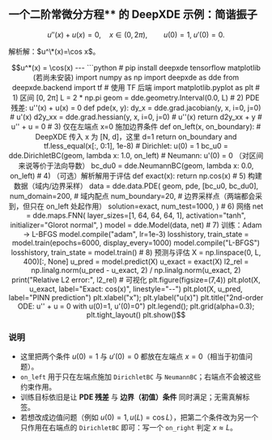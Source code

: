 
## 一个二阶常微分方程** 的 DeepXDE 示例：简谐振子

$$
u''(x) + u(x) = 0,\quad x\in(0, 2\pi),\qquad
u(0)=1,\; u'(0)=0.
$$

解析解：$u^\*(x)=\cos x$。

```math
u^*(x) = \cos(x)
---


```python
# pip install deepxde tensorflow matplotlib  (若尚未安装)

import numpy as np
import deepxde as dde
from deepxde.backend import tf  # 使用 TF 后端
import matplotlib.pyplot as plt

# 1) 区间 [0, 2π]
L = 2 * np.pi
geom = dde.geometry.Interval(0.0, L)

# 2) PDE 残差: u''(x) + u(x) = 0
def pde(x, y):
    dy_x   = dde.grad.jacobian(y, x, i=0, j=0)   # u'(x)
    d2y_xx = dde.grad.hessian(y, x, i=0, j=0)    # u''(x)
    return d2y_xx + y                             # u'' + u = 0

# 3) 仅在左端点 x=0 施加边界条件
def on_left(x, on_boundary):
    # DeepXDE 传入 x 为 [N, d]，这里 d=1
    return on_boundary and tf.less_equal(x[:, 0:1], 1e-8)

# Dirichlet: u(0) = 1
bc_u0 = dde.DirichletBC(geom, lambda x: 1.0, on_left)

# Neumann: u'(0) = 0 （对区间来说等价于法向导数）
bc_du0 = dde.NeumannBC(geom, lambda x: 0.0, on_left)

# 4) （可选）解析解用于评估
def exact(x):
    return np.cos(x)

# 5) 构建数据（域内/边界采样）
data = dde.data.PDE(
    geom,
    pde,
    [bc_u0, bc_du0],
    num_domain=200,        # 域内配点
    num_boundary=20,       # 边界采样点（两端都会采到，但只在 on_left 处起作用）
    solution=exact,
    num_test=1000,
)

# 6) 网络
net = dde.maps.FNN(
    layer_sizes=[1, 64, 64, 64, 1],
    activation="tanh",
    initializer="Glorot normal",
)

model = dde.Model(data, net)

# 7) 训练：Adam -> L-BFGS
model.compile("adam", lr=1e-3)
losshistory, train_state = model.train(epochs=6000, display_every=1000)

model.compile("L-BFGS")
losshistory, train_state = model.train()

# 8) 预测与评估
X = np.linspace(0, L, 400)[:, None]
u_pred  = model.predict(X)
u_exact = exact(X)
l2_rel = np.linalg.norm(u_pred - u_exact, 2) / np.linalg.norm(u_exact, 2)
print("Relative L2 error:", l2_rel)

# 可视化
plt.figure(figsize=(7,4))
plt.plot(X, u_exact, label="Exact: cos(x)", linestyle="--")
plt.plot(X, u_pred,  label="PINN prediction")
plt.xlabel("x"); plt.ylabel("u(x)")
plt.title("2nd-order ODE: u'' + u = 0 with u(0)=1, u'(0)=0")
plt.legend(); plt.grid(alpha=0.3); plt.tight_layout()
plt.show()
```

### 说明

* 这里把两个条件 $u(0)=1$ 与 $u'(0)=0$ 都放在左端点 $x=0$（相当于初值问题）。
* `on_left` 用于只在左端点施加 `DirichletBC` 与 `NeumannBC`；右端点不会被这些约束作用。
* 训练目标依旧是让 **PDE 残差** 与 **边界（初值）条件** 同时满足；无需真解标签。
* 若想改成边值问题（例如 $u(0)=1,\,u(L)=\cos L$），把第二个条件改为另一个只作用在右端点的 `DirichletBC` 即可：写一个 `on_right` 判定 $x\approx L$。
